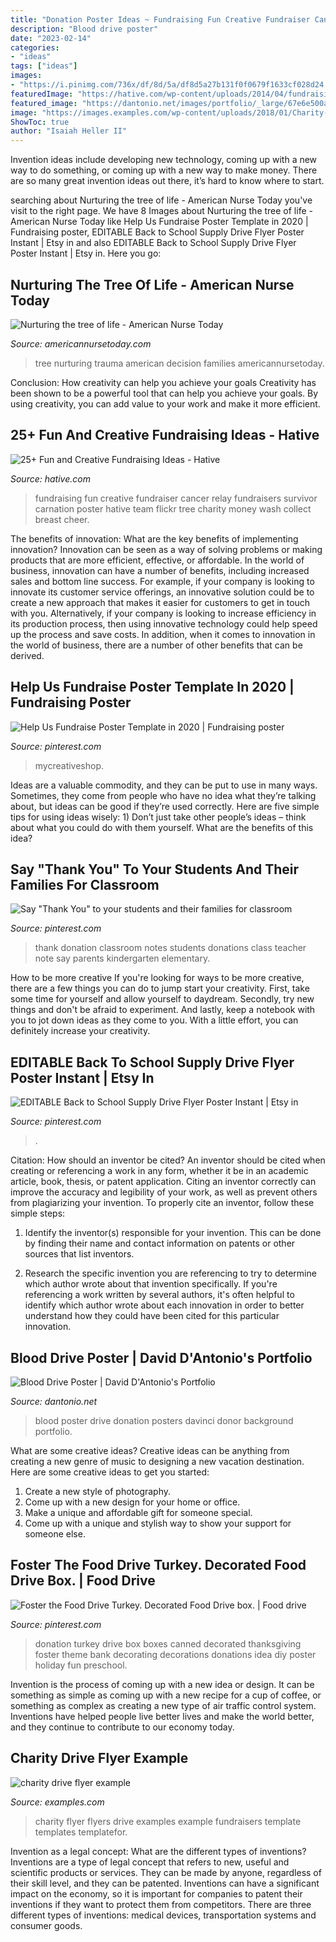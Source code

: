 ```yaml
---
title: "Donation Poster Ideas ~ Fundraising Fun Creative Fundraiser Cancer Relay Fundraisers Survivor Carnation Poster Hative Team Flickr Tree Charity Money Wash Collect Breast Cheer"
description: "Blood drive poster"
date: "2023-02-14"
categories:
- "ideas"
tags: ["ideas"]
images:
- "https://i.pinimg.com/736x/df/8d/5a/df8d5a27b131f0f0679f1633cf028d24.jpg"
featuredImage: "https://hative.com/wp-content/uploads/2014/04/fundraising-ideas/12-buy-a-carnation-for-a-survivor.jpg"
featured_image: "https://dantonio.net/images/portfolio/_large/67e6e500a10a82af2a5e11f257c76f3e--blood-donation-posters--elements.jpg"
image: "https://images.examples.com/wp-content/uploads/2018/01/Charity-Drive-Flyer-Example.jpg"
ShowToc: true
author: "Isaiah Heller II"
---
```



Invention ideas include developing new technology, coming up with a new way to do something, or coming up with a new way to make money. There are so many great invention ideas out there, it’s hard to know where to start.

	

		
searching about Nurturing the tree of life - American Nurse Today you've visit to the right page. We have 8 Images about Nurturing the tree of life - American Nurse Today like Help Us Fundraise Poster Template in 2020 | Fundraising poster, EDITABLE Back to School Supply Drive Flyer Poster Instant | Etsy in and also EDITABLE Back to School Supply Drive Flyer Poster Instant | Etsy in. Here you go:
		
    
## Nurturing The Tree Of Life - American Nurse Today

<img loading=lazy src="http://americannursetoday.com/wp-content/uploads/2014/07/Tree-photo.2.jpg" onerror="this.onerror=null;this.src='https://tse3.mm.bing.net/th?id=OIP.7YcwHxaRSzXl9E_GleYyFgHaEy&amp;pid=15.1';" alt="Nurturing the tree of life - American Nurse Today">

_Source: americannursetoday.com_

>tree nurturing trauma american decision families americannursetoday. 

	

Conclusion: How creativity can help you achieve your goals
Creativity has been shown to be a powerful tool that can help you achieve your goals. By using creativity, you can add value to your work and make it more efficient.

    
## 25+ Fun And Creative Fundraising Ideas - Hative

<img loading=lazy src="https://hative.com/wp-content/uploads/2014/04/fundraising-ideas/12-buy-a-carnation-for-a-survivor.jpg" onerror="this.onerror=null;this.src='https://tse4.mm.bing.net/th?id=OIP.gW_EJphay5oMzBWVZtC0AAHaLG&amp;pid=15.1';" alt="25+ Fun and Creative Fundraising Ideas - Hative">

_Source: hative.com_

>fundraising fun creative fundraiser cancer relay fundraisers survivor carnation poster hative team flickr tree charity money wash collect breast cheer. 

	

The benefits of innovation: What are the key benefits of implementing innovation?
Innovation can be seen as a way of solving problems or making products that are more efficient, effective, or affordable. In the world of business, innovation can have a number of benefits, including increased sales and bottom line success. For example, if your company is looking to innovate its customer service offerings, an innovative solution could be to create a new approach that makes it easier for customers to get in touch with you. Alternatively, if your company is looking to increase efficiency in its production process, then using innovative technology could help speed up the process and save costs. In addition, when it comes to innovation in the world of business, there are a number of other benefits that can be derived.

    
## Help Us Fundraise Poster Template In 2020 | Fundraising Poster

<img loading=lazy src="https://i.pinimg.com/736x/db/9a/3c/db9a3cfd0591d100d418b23595816330.jpg" onerror="this.onerror=null;this.src='https://tse1.mm.bing.net/th?id=OIP.n_7KcyR9pA5GQoSEafJVUAHaLH&amp;pid=15.1';" alt="Help Us Fundraise Poster Template in 2020 | Fundraising poster">

_Source: pinterest.com_

>mycreativeshop. 

	

Ideas are a valuable commodity, and they can be put to use in many ways. Sometimes, they come from people who have no idea what they’re talking about, but ideas can be good if they’re used correctly. Here are five simple tips for using ideas wisely: 1) Don’t just take other people’s ideas – think about what you could do with them yourself. What are the benefits of this idea?

    
## Say &quot;Thank You&quot; To Your Students And Their Families For Classroom

<img loading=lazy src="https://i.pinimg.com/736x/c5/bc/90/c5bc9087e043394f1d4d2802a52a7688.jpg" onerror="this.onerror=null;this.src='https://tse1.mm.bing.net/th?id=OIP.LDH2w-kf2WivJcSdkR3ivwHaHa&amp;pid=15.1';" alt="Say &quot;Thank You&quot; to your students and their families for classroom">

_Source: pinterest.com_

>thank donation classroom notes students donations class teacher note say parents kindergarten elementary. 

	

How to be more creative
If you're looking for ways to be more creative, there are a few things you can do to jump start your creativity. First, take some time for yourself and allow yourself to daydream. Secondly, try new things and don't be afraid to experiment. And lastly, keep a notebook with you to jot down ideas as they come to you. With a little effort, you can definitely increase your creativity.

    
## EDITABLE Back To School Supply Drive Flyer Poster Instant | Etsy In

<img loading=lazy src="https://i.pinimg.com/736x/df/8d/5a/df8d5a27b131f0f0679f1633cf028d24.jpg" onerror="this.onerror=null;this.src='https://tse3.mm.bing.net/th?id=OIP.tyUyrH06v7B-67EfVwMZCgHaLH&amp;pid=15.1';" alt="EDITABLE Back to School Supply Drive Flyer Poster Instant | Etsy in">

_Source: pinterest.com_

>. 

	

Citation: How should an inventor be cited?
An inventor should be cited when creating or referencing a work in any form, whether it be in an academic article, book, thesis, or patent application. Citing an inventor correctly can improve the accuracy and legibility of your work, as well as prevent others from plagiarizing your invention. To properly cite an inventor, follow these simple steps:
1. Identify the inventor(s) responsible for your invention. This can be done by finding their name and contact information on patents or other sources that list inventors.

2. Research the specific invention you are referencing to try to determine which author wrote about that invention specifically. If you're referencing a work written by several authors, it's often helpful to identify which author wrote about each innovation in order to better understand how they could have been cited for this particular innovation.


    
## Blood Drive Poster | David D&#039;Antonio&#039;s Portfolio

<img loading=lazy src="https://dantonio.net/images/portfolio/_large/67e6e500a10a82af2a5e11f257c76f3e--blood-donation-posters--elements.jpg" onerror="this.onerror=null;this.src='https://tse2.mm.bing.net/th?id=OIP.ZwExWQu9HuKWFhQAvjdqkgHaKk&amp;pid=15.1';" alt="Blood Drive Poster | David D&#039;Antonio&#039;s Portfolio">

_Source: dantonio.net_

>blood poster drive donation posters davinci donor background portfolio. 

	

What are some creative ideas?
Creative ideas can be anything from creating a new genre of music to designing a new vacation destination. Here are some creative ideas to get you started: 
1. Create a new style of photography.
2. Come up with a new design for your home or office.
3. Make a unique and affordable gift for someone special.
4. Come up with a unique and stylish way to show your support for someone else.

    
## Foster The Food Drive Turkey. Decorated Food Drive Box. | Food Drive

<img loading=lazy src="https://i.pinimg.com/originals/95/bc/cc/95bccc10900523c65b16576cc0ed56f2.jpg" onerror="this.onerror=null;this.src='https://tse2.mm.bing.net/th?id=OIP.ulCyD2kT0KsYsenLKWZfIwHaJ4&amp;pid=15.1';" alt="Foster the Food Drive Turkey. Decorated Food Drive box. | Food drive">

_Source: pinterest.com_

>donation turkey drive box boxes canned decorated thanksgiving foster theme bank decorating decorations donations idea diy poster holiday fun preschool. 

	

Invention is the process of coming up with a new idea or design. It can be something as simple as coming up with a new recipe for a cup of coffee, or something as complex as creating a new type of air traffic control system. Inventions have helped people live better lives and make the world better, and they continue to contribute to our economy today.

    
## Charity Drive Flyer Example

<img loading=lazy src="https://images.examples.com/wp-content/uploads/2018/01/Charity-Drive-Flyer-Example.jpg" onerror="this.onerror=null;this.src='https://tse4.mm.bing.net/th?id=OIP.sLeR03PBZ0zCY2ZuhqElVwHaE8&amp;pid=15.1';" alt="charity drive flyer example">

_Source: examples.com_

>charity flyer flyers drive examples example fundraisers template templates templatefor. 

	

Invention as a legal concept: What are the different types of inventions?
Inventions are a type of legal concept that refers to new, useful and scientific products or services. They can be made by anyone, regardless of their skill level, and they can be patented. Inventions can have a significant impact on the economy, so it is important for companies to patent their inventions if they want to protect them from competitors. There are three different types of inventions: medical devices, transportation systems and consumer goods.

